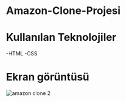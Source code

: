 # Amazon-Clone-Projesi
# Kullanılan Teknolojiler
-HTML
-CSS
# Ekran görüntüsü



![amazon clone 2](https://github.com/user-attachments/assets/2abafc7d-d72b-4909-81ca-aa0ca2a31927)

